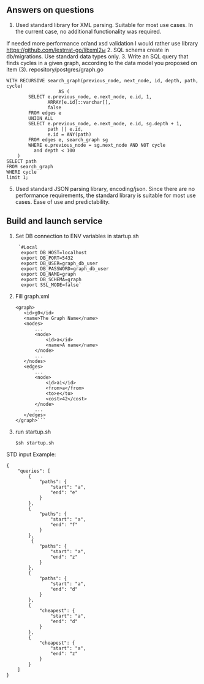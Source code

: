 ## Answers on questions
1. Used standard library for XML parsing. Suitable for most use cases. In the current case, no additional functionality was required.

If needed more performance or/and xsd validation I would rather use library https://github.com/lestrrat-go/libxml2ы
2. SQL schema create in db/migrations. Use standard data types only.
3. Write an SQL query that finds cycles in a given graph, according to the data model you proposed on item (3).
repository/postgres/graph.go
```
WITH RECURSIVE search_graph(previous_node, next_node, id, depth, path, cycle)
                   AS (
        SELECT e.previous_node, e.next_node, e.id, 1,
               ARRAY[e.id]::varchar[],
               false
        FROM edges e
        UNION ALL
        SELECT e.previous_node, e.next_node, e.id, sg.depth + 1,
               path || e.id,
               e.id = ANY(path)
        FROM edges e, search_graph sg
        WHERE e.previous_node = sg.next_node AND NOT cycle
          and depth < 100
    )
SELECT path
FROM search_graph
WHERE cycle
limit 1;
```
5. Used standard JSON parsing library, encoding/json. Since there are no performance requirements, the standard library is suitable for most use cases. Ease of use and predictability.


## Build and launch service
1. Set DB connection to ENV variables in startup.sh

        `#Local
         export DB_HOST=localhost
         export DB_PORT=5432
         export DB_USER=graph_db_user
         export DB_PASSWORD=graph_db_user
         export DB_NAME=graph
         export DB_SCHEMA=graph
         export SSL_MODE=false`

2. Fill graph.xml
     ```
    <graph>
        <id>g0</id>
        <name>The Graph Name</name>
        <nodes>
            ...
            <node>
                <id>a</id>
                <name>A name</name>
            </node>
            ...
        </nodes>
        <edges>
            ...
            <node>
                <id>a1</id>
                <from>a</from>
                <to>e</to>
                <cost>42</cost>
            </node>
            ...
        </edges>
    </graph>```

3. run startup.sh

    `$sh startup.sh`

STD input Example:
```
{
    "queries": [
        {
            "paths": {
                "start": "a",
                "end": "e"
            }
        },
        {
            "paths": {
                "start": "a",
                "end": "f"
            }
        },
         {
            "paths": {
                "start": "a",
                "end": "z"
            }
        },
        {
            "paths": {
                "start": "a",
                "end": "d"
            }
        },
        {
            "cheapest": {
                "start": "a",
                "end": "d"
            }
        },
        {
            "cheapest": {
                "start": "a",
                "end": "z"
            }
        }
    ]
}
```


